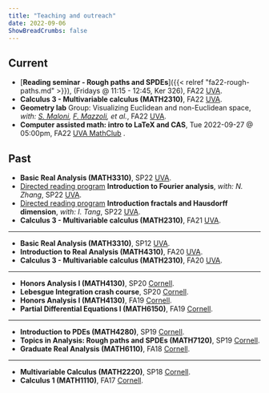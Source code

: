 ```yaml
---
title: "Teaching and outreach"
date: 2022-09-06
ShowBreadCrumbs: false
---
```



## Current 

- [**Reading seminar - Rough paths and SPDEs**]({{< relref "fa22-rough-paths.md" >}}), (Fridays @ 11:15 - 12:45, Ker 326), FA22 [UVA](https://math.virginia.edu/).
- **Calculus 3 - Multivariable calculus (MATH2310)**, FA22 [UVA](https://math.virginia.edu/).
- **Geometry lab** Group: Visualizing Euclidean and non-Euclidean space, *with: [S. Maloni](https://sites.google.com/view/sara-maloni), [F. Mazzoli](https://filippomazzoli.github.io/), et al.*, FA22 [UVA](https://math.virginia.edu/).
-  **Computer assisted math: intro to LaTeX and CAS**, Tue 2022-09-27 @ 05:00pm, FA22 [UVA MathClub](https://math.virginia.edu/seminars/mathclub/) .

## Past
- **Basic Real Analysis (MATH3310)**, SP22 [UVA](https://math.virginia.edu/).
- [Directed reading program](https://math.virginia.edu/drp/)  **Introduction to Fourier analysis**, *with: N. Zhang*, SP22 [UVA](https://math.virginia.edu/).
- [Directed reading program](https://math.virginia.edu/drp/) **Introduction fractals and Hausdorff dimension**, *with: I. Tang*, SP22 [UVA](https://math.virginia.edu/).
- **Calculus 3 - Multivariable calculus (MATH2310)**, FA21 [UVA](https://math.virginia.edu/).
----
- **Basic Real Analysis (MATH3310)**, SP12 [UVA](https://math.virginia.edu/).
- **Introduction to Real Analysis (MATH4310)**, FA20 [UVA](https://math.virginia.edu/).
- **Calculus 3 - Multivariable calculus (MATH2310)**, FA20 [UVA](https://math.virginia.edu/).
----
- **Honors Analysis I (MATH4130)**, SP20 [Cornell](https://math.cornell.edu/).
- **Lebesgue Integration crash course**, SP20 [Cornell](https://math.cornell.edu/).
- **Honors Analysis I (MATH4130)**, FA19 [Cornell](https://math.cornell.edu/).
- **Partial Differential Equations I (MATH6150)**, FA19 [Cornell](https://math.cornell.edu/).
----
- **Introduction to PDEs (MATH4280)**, SP19 [Cornell](https://math.cornell.edu/).
- **Topics in Analysis: Rough paths and SPDEs (MATH7120)**, SP19 [Cornell](https://math.cornell.edu/).
- **Graduate Real Analysis (MATH6110)**, FA18 [Cornell](https://math.cornell.edu/).
----
- **Multivariable Calculus (MATH2220)**, SP18 [Cornell](https://math.cornell.edu/).
- **Calculus 1 (MATH1110)**, FA17 [Cornell](https://math.cornell.edu/).




